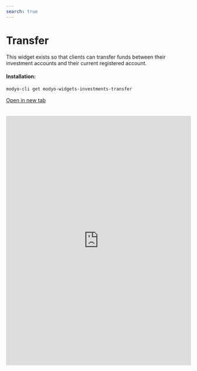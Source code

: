 ```yaml
---
search: true
---
```


# Transfer

This widget exists so that clients can transfer funds between their investment accounts and their current registered account.

#### Installation:

```bash
modyo-cli get modyo-widgets-investments-transfer
```

[Open in new tab](https://widgets.modyo.com/investments/transfer)

<iframe id="widgetFrame" src="https://widgets.modyo.com/investments/transfer" width="100%" frameBorder="0" style="min-height:680px;overflow:auto;margin-top:20px;"/>

| Description | Investor Profile Survey                                                                                                                                                      |
|---------------|------------------------------------------------------------------------------------------------------------------------------------------------------------------|
| Transfer    | Allows clients to transfer funds between investment accounts. It also makes it possible to request a transfer of funds to the client's previously registered accounts. |

<script>

  export default {
    mounted() {

      function setIframeHeightCO(id, ht) {
          var ifrm = document.getElementById(id);
          if(ifrm) {
            ifrm.style.height = ht + 4 + "px";
          }
      }
      // iframed document sends its height using postMessage
      function handleDocHeightMsg(e) {
          // check origin
          if ( e.origin === 'https://widgets.modyo.com' ) {
              // parse data
              var data = JSON.parse( e.data );

              console.log('data:', data)
              // check data object
              if ( data['docHeight'] ) {
                  setIframeHeightCO( 'widgetFrame', data['docHeight'] );
              } else {
                  setIframeHeightCO( 'widgetFrame', 700 );
              }
          }
      }

      // assign message handler
      if ( window.addEventListener ) {
          window.addEventListener('message', handleDocHeightMsg, false);
      }
    }
  }

</script>
